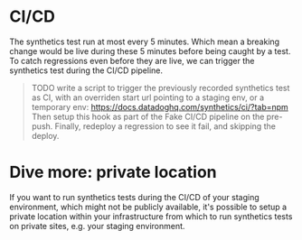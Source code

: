 # CI/CD

The synthetics test run at most every 5 minutes.
Which mean a breaking change would be live during these 5 minutes before being caught by a test.
To catch regressions even before they are live, we can trigger the synthetics test during the CI/CD pipeline.

> TODO write a script to trigger the previously recorded synthetics test as CI, with an overriden start url pointing to a staging env, or a temporary env: https://docs.datadoghq.com/synthetics/ci/?tab=npm
Then setup this hook as part of the Fake CI/CD pipeline on the pre-push.
Finally, redeploy a regression to see it fail, and skipping the deploy.

# Dive more: private location
If you want to run synthetics tests during the CI/CD of your staging environment, which might not be publicly available, it's possible to setup a private location within your infrastructure from which to run synthetics tests on private sites, e.g. your staging environment.